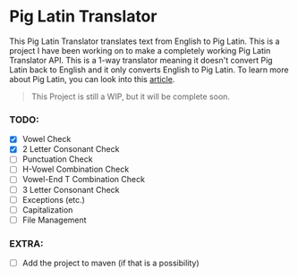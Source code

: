 # Pig Latin Translator
This Pig Latin Translator translates text from English to Pig Latin. This is a project I have been working on to make a completely working Pig Latin Translator API. This is a 1-way translator meaning it doesn't convert Pig Latin back to English and it only converts English to Pig Latin. To learn more about Pig Latin, you can look into this [article](https://www.tomedes.com/translator-hub/pig-latin).

> This Project is still a WIP, but it will be complete soon.

### TODO:
- [X] Vowel Check
- [X] 2 Letter Consonant Check
- [ ] Punctuation Check
- [ ] H-Vowel Combination Check
- [ ] Vowel-End T Combination Check
- [ ] 3 Letter Consonant Check
- [ ] Exceptions (etc.)
- [ ] Capitalization
- [ ] File Management

### EXTRA:
- [ ] Add the project to maven (if that is a possibility)
